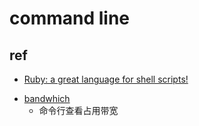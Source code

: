 # command line

## ref
+ [Ruby: a great language for shell scripts!](https://lucasoshiro.github.io/posts-en/2024-06-17-ruby-shellscript/)

<!-- tools -->
+ [bandwhich](https://github.com/imsnif/bandwhich)
    + 命令行查看占用带宽

